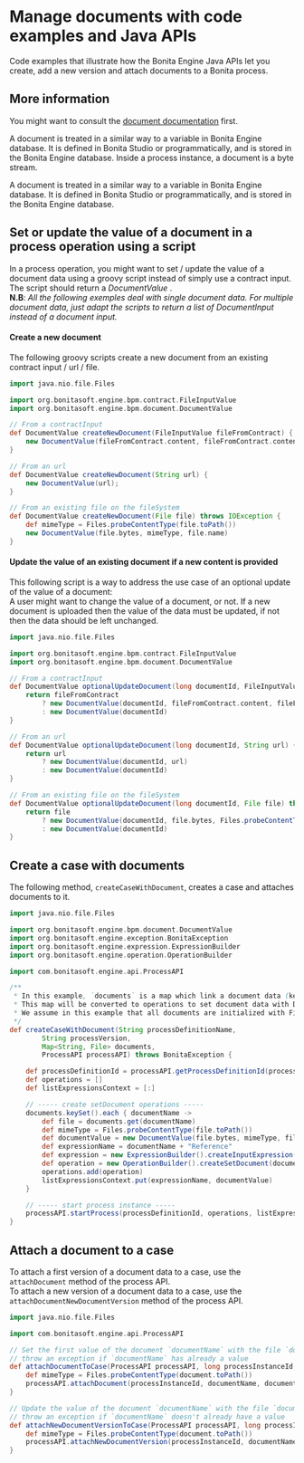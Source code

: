 # Manage documents with code examples and Java APIs

Code examples that illustrate how the Bonita Engine Java APIs let you create, add a new version and attach documents to a Bonita process.  

## More information

You might want to consult the [document documentation](documents.md) first.

A document is treated in a similar way to a variable in Bonita Engine database. It is defined in Bonita Studio or programmatically, and is stored in the Bonita Engine database. Inside a process instance, a document is a byte stream.

A document is treated in a similar way to a variable in Bonita Engine database. It is defined in Bonita Studio or programmatically, and is stored in the Bonita Engine database.

## Set or update the value of a document in a process operation using a script

In a process operation, you might want to set / update the value of a document data using a groovy script instead of simply use a contract input.  
The script should return a _DocumentValue_ .  
**N.B**: _All the following exemples deal with single document data. For multiple document data, just adapt the scripts to return a list  of DocumentInput instead of a document input._  


#### Create a new document
The following groovy scripts create a new document from an existing contract input / url / file.

```groovy
import java.nio.file.Files

import org.bonitasoft.engine.bpm.contract.FileInputValue
import org.bonitasoft.engine.bpm.document.DocumentValue

// From a contractInput
def DocumentValue createNewDocument(FileInputValue fileFromContract) {
    new DocumentValue(fileFromContract.content, fileFromContract.contentType, fileFromContract.fileName)
}

// From an url
def DocumentValue createNewDocument(String url) {
    new DocumentValue(url);
}

// From an existing file on the fileSystem
def DocumentValue createNewDocument(File file) throws IOException {
    def mimeType = Files.probeContentType(file.toPath())
    new DocumentValue(file.bytes, mimeType, file.name)
}
```  


#### Update the value of an existing document if a new content is provided

This following script is a way to address the use case of an optional update of the value of a document:  
A user might want to change the value of a document, or not. If a new document is uploaded then the value of the data must be updated, if not then the data should be left unchanged.  

```groovy
import java.nio.file.Files

import org.bonitasoft.engine.bpm.contract.FileInputValue
import org.bonitasoft.engine.bpm.document.DocumentValue

// From a contractInput
def DocumentValue optionalUpdateDocument(long documentId, FileInputValue fileFromContract) {
    return fileFromContract 
        ? new DocumentValue(documentId, fileFromContract.content, fileFromContract.contentType, fileFromContract.fileName)
        : new DocumentValue(documentId)
}

// From an url
def DocumentValue optionalUpdateDocument(long documentId, String url) {
    return url
        ? new DocumentValue(documentId, url)
        : new DocumentValue(documentId)
}

// From an existing file on the fileSystem
def DocumentValue optionalUpdateDocument(long documentId, File file) throws IOException {
    return file
        ? new DocumentValue(documentId, file.bytes, Files.probeContentType(file.toPath()), file.name)
        : new DocumentValue(documentId)
}
```  


## Create a case with documents

The following method, `createCaseWithDocument`, creates a case and attaches documents to it.  

```groovy
import java.nio.file.Files

import org.bonitasoft.engine.bpm.document.DocumentValue
import org.bonitasoft.engine.exception.BonitaException
import org.bonitasoft.engine.expression.ExpressionBuilder
import org.bonitasoft.engine.operation.OperationBuilder

import com.bonitasoft.engine.api.ProcessAPI

/**
 * In this example, `documents` is a map which link a document data (key) to a file (value)
 * This map will be converted to operations to set document data with DocumentValue
 * We assume in this example that all documents are initialized with Files (i.e contents), it could be URLs! 
 */
def createCaseWithDocument(String processDefinitionName,
        String processVersion,
        Map<String, File> documents,
        ProcessAPI processAPI) throws BonitaException {

    def processDefinitionId = processAPI.getProcessDefinitionId(processDefinitionName, processVersion)
    def operations = []
    def listExpressionsContext = [:]

    // ----- create setDocument operations -----
    documents.keySet().each { documentName ->
        def file = documents.get(documentName)
        def mimeType = Files.probeContentType(file.toPath())
        def documentValue = new DocumentValue(file.bytes, mimeType, file.name)
        def expressionName = documentName + "Reference"
        def expression = new ExpressionBuilder().createInputExpression(expressionName, DocumentValue.class.getName())
        def operation = new OperationBuilder().createSetDocument(documentName, expression)
        operations.add(operation)
        listExpressionsContext.put(expressionName, documentValue)
    }

    // ----- start process instance -----
    processAPI.startProcess(processDefinitionId, operations, listExpressionsContext);
}
```  


## Attach a document to a case

To attach a first version of a document data to a case, use the `attachDocument` method of the process API.  
To attach a new version of a document data to a case, use the `attachDocumentNewDocumentVersion` method of the process API.  

```groovy
import java.nio.file.Files

import com.bonitasoft.engine.api.ProcessAPI

// Set the first value of the document `documentName` with the file `document`
// throw an exception if `documentName` has already a value
def attachDocumentToCase(ProcessAPI processAPI, long processInstanceId, String documentName, File document) {
    def mimeType = Files.probeContentType(document.toPath())
    processAPI.attachDocument(processInstanceId, documentName, document.name, mimeType, document.bytes)
}

// Update the value of the document `documentName` with the file `document`
// throw an exception if `documentName` doesn't already have a value
def attachNewDocumentVersionToCase(ProcessAPI processAPI, long processInstanceId, String documentName, File document) {
    def mimeType = Files.probeContentType(document.toPath())
    processAPI.attachNewDocumentVersion(processInstanceId, documentName, document.name, mimeType, document.bytes)
}
```
